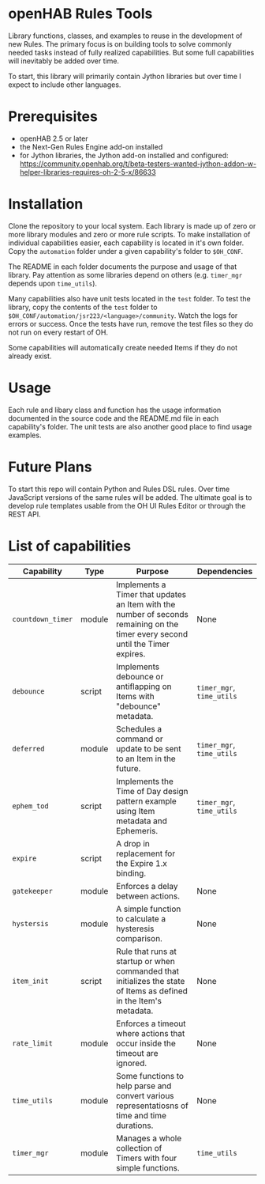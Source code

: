 # openHAB Rules Tools
Library functions, classes, and examples to reuse in the development of new Rules.
The primary focus is on building tools to solve commonly needed tasks instead of fully realized capabilities.
But some full capabilities will inevitably be added over time.

To start, this library will primarily contain Jython libraries but over time I expect to include other languages.

# Prerequisites
- openHAB 2.5 or later
- the Next-Gen Rules Engine add-on installed
- for Jython libraries, the Jython add-on installed and configured: https://community.openhab.org/t/beta-testers-wanted-jython-addon-w-helper-libraries-requires-oh-2-5-x/86633

# Installation
Clone the repository to your local system.
Each library is made up of zero or more library modules and zero or more rule scripts.
To make installation of individual capabilities easier, each capability is located in it's own folder.
Copy the `automation` folder under a given capability's folder to `$OH_CONF`.

The README in each folder documents the purpose and usage of that library.
Pay attention as some libraries depend on others (e.g. `timer_mgr` depends upon `time_utils`).

Many capabilities also have unit tests located in the `test` folder.
To test the library, copy the contents of the `test` folder to `$OH_CONF/automation/jsr223/<language>/community`.
Watch the logs for errors or success.
Once the tests have run, remove the test files so they do not run on every restart of OH.

Some capabilities will automatically create needed Items if they do not already exist.

# Usage
Each rule and libary class and function has the usage information documented in the source code and the README.md file in each capability's folder.
The unit tests are also another good place to find usage examples.

# Future Plans
To start this repo will contain Python and Rules DSL rules.
Over time JavaScript versions of the same rules will be added.
The ultimate goal is to develop rule templates usable from the OH UI Rules Editor or through the REST API.

# List of capabilities

Capability | Type | Purpose | Dependencies
-|-|-|-
`countdown_timer` | module | Implements a Timer that updates an Item with the number of seconds remaining on the timer every second until the Timer expires. | None
`debounce` | script | Implements debounce or antiflapping on Items with "debounce" metadata. | `timer_mgr`, `time_utils`
`deferred` | module | Schedules a command or update to be sent to an Item in the future. |  `timer_mgr`, `time_utils`
`ephem_tod` | script | Implements the Time of Day design pattern example using Item metadata and Ephemeris. | `timer_mgr`, `time_utils`
`expire` | script | A drop in replacement for the Expire 1.x binding.
`gatekeeper` | module | Enforces a delay between actions. | None
`hystersis` | module | A simple function to calculate a hysteresis comparison. | None
`item_init` | script | Rule that runs at startup or when commanded that initializes the state of Items as defined in the Item's metadata. | None
`rate_limit` | module | Enforces a timeout where actions that occur inside the timeout are ignored. | None
`time_utils` | module | Some functions to help parse and convert various representatiosns of time and time durations. | None
`timer_mgr` | module | Manages a whole collection of Timers with four simple functions. | `time_utils`
